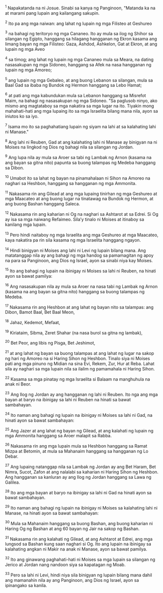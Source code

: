 <sup>1</sup>
Napakatanda na ni Josue. Sinabi sa kanya ng Panginoon, "Matanda ka na at marami pang lupain ang kailangang sakupin. 

<sup>2</sup>
Ito pa ang mga naiwan: ang lahat ng lupain ng mga Filisteo at Geshureo 

<sup>3</sup>
na bahagi ng teritoryo ng mga Cananeo. Ito ay mula sa ilog ng Shihor sa silangan ng Egipto, hanggang sa hilagang hangganan ng Ekron kasama ang limang bayan ng mga Filisteo: Gaza, Ashdod, Ashkelon, Gat at Ekron, at ang lupain ng mga Aveo 

<sup>4</sup>
sa timog; ang lahat ng lupain ng mga Cananeo mula sa Meara, na dating nasasakupan ng mga Sidoneo, hanggang sa Afek na nasa hangganan ng lupain ng mga Amoreo; 

<sup>5</sup>
ang lupain ng mga Gebaleo, at ang buong Lebanon sa silangan, mula sa Baal Gad sa ibaba ng Bundok ng Hermon hanggang sa Lebo Hamat; 

<sup>6</sup>
at pati ang mga kabundukan mula sa Lebanon hanggang sa Misrefot Maim, na bahagi ng nasasakupan ng mga Sidoneo. "Sa paglusob ninyo, ako mismo ang magtataboy sa mga nakatira sa mga lugar na ito. Tiyakin mong mahahati-hati ang mga lupaing ito sa mga Israelita bilang mana nila, ayon sa iniutos ko sa iyo. 

<sup>7</sup>
Isama mo ito sa paghahatiang lupain ng siyam na lahi at sa kalahating lahi ni Manase." 

<sup>8</sup>
Ang lahi ni Reuben, Gad at ang kalahating lahi ni Manase ay binigyan na ni Moises na lingkod ng Dios ng bahagi nila sa silangan ng Jordan. 

<sup>9</sup>
Ang lupa nila ay mula sa Aroer sa tabi ng Lambak ng Arnon (kasama na ang bayan sa gitna nito) papunta sa buong talampas ng Medeba hanggang sa Dibon. 

<sup>10</sup>
Umabot ito sa lahat ng bayan na pinamahalaan ni Sihon na Amoreo na naghari sa Heshbon, hanggang sa hangganan ng mga Ammonita. 

<sup>11</sup>
Nakasama rin ang Gilead at ang mga lupaing tinirhan ng mga Geshureo at mga Maacateo at ang buong lugar na tinatawag na Bundok ng Hermon, at ang buong Bashan hanggang Saleca. 

<sup>12</sup>
Nakasama rin ang kaharian ni Og na naghari sa Ashtarot at sa Edrei. Si Og ay isa sa mga naiwang Refaimeo. Silaʼy tinalo ni Moises at itinaboy sa kanilang mga lupain. 

<sup>13</sup>
Pero hindi naitaboy ng mga Israelita ang mga Geshureo at mga Maacateo, kaya nakatira pa rin sila kasama ng mga Israelita hanggang ngayon. 

<sup>14</sup>
Hindi binigyan ni Moises ang lahi ni Levi ng lupain bilang mana. Ang matatanggap nila ay ang bahagi ng mga handog sa pamamagitan ng apoy na para sa Panginoon, ang Dios ng Israel, ayon sa sinabi niya kay Moises. 

<sup>15</sup>
Ito ang bahagi ng lupain na ibinigay ni Moises sa lahi ni Reuben, na hinati ayon sa bawat pamilya: 

<sup>16</sup>
Ang nasasakupan nila ay mula sa Aroer na nasa tabi ng Lambak ng Arnon (kasama na ang bayan sa gitna nito) hanggang sa buong talampas ng Medeba. 

<sup>17</sup>
Nakasama rin ang Heshbon at ang lahat ng bayan nito sa talampas: ang Dibon, Bamot Baal, Bet Baal Meon, 

<sup>18</sup>
Jahaz, Kedemot, Mefaat, 

<sup>19</sup>
Kiriataim, Sibma, Zeret Shahar (na nasa burol sa gitna ng lambak), 

<sup>20</sup>
Bet Peor, ang libis ng Pisga, Bet Jeshimot, 

<sup>21</sup>
at ang lahat ng bayan sa buong talampas at ang lahat ng lugar na sakop ng hari ng Amoreo na si Haring Sihon ng Heshbon. Tinalo siya ni Moises pati ang mga pinuno ng Midian na sina Evi, Rekem, Zur, Hur at Reba. Lahat sila ay naghari sa mga lupain nila sa ilalim ng pamamahala ni Haring Sihon. 

<sup>22</sup>
Kasama sa mga pinatay ng mga Israelita si Balaam na manghuhula na anak ni Beor. 

<sup>23</sup>
Ang Ilog ng Jordan ay ang hangganan ng lahi ni Reuben. Ito nga ang mga bayan at baryo na ibinigay sa lahi ni Reuben na hinati sa bawat sambahayan. 

<sup>24</sup>
Ito naman ang bahagi ng lupain na ibinigay ni Moises sa lahi ni Gad, na hinati ayon sa bawat sambahayan: 

<sup>25</sup>
Ang Jazer at ang lahat ng bayan ng Gilead, at ang kalahati ng lupain ng mga Ammonita hanggang sa Aroer malapit sa Rabba. 

<sup>26</sup>
Nakasama rin ang mga lupain mula sa Heshbon hanggang sa Ramat Mizpa at Betomin, at mula sa Mahanaim hanggang sa hangganan ng Lo Debar. 

<sup>27</sup>
Ang lupaing natanggap nila sa Lambak ng Jordan ay ang Bet Haram, Bet Nimra, Sucot, Zafon at ang nalalabi sa kaharian ni Haring Sihon ng Heshbon. Ang hangganan sa kanluran ay ang Ilog ng Jordan hanggang sa Lawa ng Galilea. 

<sup>28</sup>
Ito ang mga bayan at baryo na ibinigay sa lahi ni Gad na hinati ayon sa bawat sambahayan. 

<sup>29</sup>
Ito naman ang bahagi ng lupain na ibinigay ni Moises sa kalahating lahi ni Manase, na hinati ayon sa bawat sambahayan: 

<sup>30</sup>
Mula sa Mahanaim hanggang sa buong Bashan, ang buong kaharian ni Haring Og ng Bashan at ang 60 bayan ng Jair na sakop ng Bashan. 

<sup>31</sup>
Nakasama rin ang kalahati ng Gilead, at ang Ashtarot at Edrei, ang mga lungsod sa Bashan kung saan naghari si Og. Ito ang lupain na ibinigay sa kalahating angkan ni Makir na anak ni Manase, ayon sa bawat pamilya. 

<sup>32</sup>
Ito ang ginawang paghahati-hati ni Moises sa mga lupain sa silangan ng Jerico at Jordan nang nandoon siya sa kapatagan ng Moab. 

<sup>33</sup>
Pero sa lahi ni Levi, hindi niya sila binigyan ng lupain bilang mana dahil ang mamanahin nila ay ang Panginoon, ang Dios ng Israel, ayon sa ipinangako sa kanila.